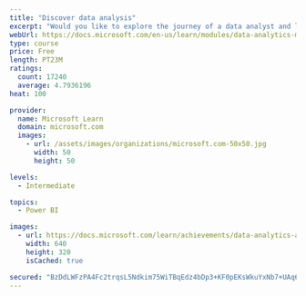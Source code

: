 ```yaml
---
title: "Discover data analysis"
excerpt: "Would you like to explore the journey of a data analyst and learn how a data analyst tells a story with data? In this module, you will explore the different roles in data and learn the different tasks of a data analyst."
webUrl: https://docs.microsoft.com/en-us/learn/modules/data-analytics-microsoft/
type: course
price: Free
length: PT23M
ratings:
  count: 17240
  average: 4.7936196
heat: 100

provider:
  name: Microsoft Learn
  domain: microsoft.com
  images:
    - url: /assets/images/organizations/microsoft.com-50x50.jpg
      width: 50
      height: 50

levels:
  - Intermediate

topics:
  - Power BI

images:
  - url: https://docs.microsoft.com/learn/achievements/data-analytics-and-microsoft-social.png
    width: 640
    height: 320
    isCached: true

secured: "BzDdLWFzPA4Fc2trqsL5Ndkim75WiTBqEdz4bDp3+KF0pEKsWkuYxNb7+UAq6/orMzpjemWD080Pmv2B3PNuy636RsyFnBEA71HljatSEXZ0Zim7v20zXdQ9pxqWUVkGGAgCgIBhfo48D5gDUD+pyaz86VnMAGltdIyKTdoEV0JcKWTrh5cn1jPSqHy7FNivDUWd4xnChSaHv5T/IGlNz/qQDTkQf2qhZJtG0JNGUXRbOsec6u7oalB+v4W2GC6dLcWYLXunVHnm36GWo9KtC4JwzKZ9V7v9IYznUc6K/aVWSOQftLj3X06GVGEXgD7z9dC90faw5RGDHtSU1Z2P13fkQ1ElSgsdudjgp53a/DVEN2n8j0iw6wYhBgXLP3RFouiEyZ9x23vsPKuw1ljzdSeET0bGYdTyMsWulfVb0nsriev+UTpSaAL6ik0rbTSR;fQifZU24Rawk/y8UYL/7OA=="
---
```


